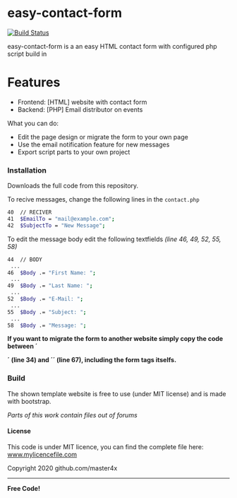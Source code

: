 # easy-contact-form

[![Build Status](https://travis-ci.org/joemccann/dillinger.svg?branch=master)](https://travis-ci.org/joemccann/dillinger)

easy-contact-form is a an easy HTML contact form with configured php script build in

# Features

  - Frontend: [HTML] website with contact form
  - Backend: [PHP] Email distributor on events


What you can do:
  - Edit the page design or migrate the form to your own page
  - Use the email notification feature for new messages 
  - Export script parts to your own project

### Installation

Downloads the full code from this repository.

To recive messages, change the following lines in the `contact.php`

```sh
40  // RECIVER
41  $EmailTo = "mail@example.com";
42  $SubjectTo = "New Message";
```

To edit the message body edit the following textfields *(line 46, 49, 52, 55, 58)*

```sh
44  // BODY
 ...
46  $Body .= "First Name: ";
 ...
49  $Body .= "Last Name: ";
 ...
52  $Body .= "E-Mail: ";
 ...
55  $Body .= "Subject: ";
 ...
58  $Body .= "Message: ";
```

**If you want to migrate the form to another website simply copy the code between ´<form>´ (line 34) and ´</form>´ (line 67), including the form tags itselfs.**

### Build

The shown template website is free to use (under MIT license) and is made with bootstrap.

_Parts of this work contain files out of forums_

#### License
This code is under MIT licence, you can find the complete file here: www.mylicencefile.com

Copyright 2020 github.com/master4x

----

**Free Code!**

